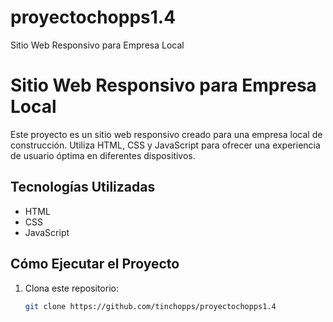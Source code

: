 # proyectochopps1.4
Sitio Web Responsivo para Empresa Local
# Sitio Web Responsivo para Empresa Local

Este proyecto es un sitio web responsivo creado para una empresa local de construcción. Utiliza HTML, CSS y JavaScript para ofrecer una experiencia de usuario óptima en diferentes dispositivos.

## Tecnologías Utilizadas

- HTML
- CSS
- JavaScript

## Cómo Ejecutar el Proyecto

1. Clona este repositorio:
   ```bash
   git clone https://github.com/tinchopps/proyectochopps1.4
